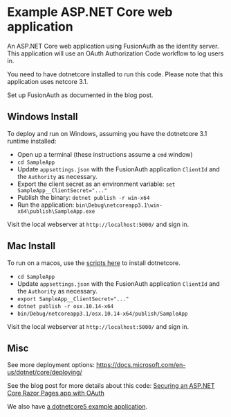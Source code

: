 # Example ASP.NET Core web application
An ASP.NET Core web application using FusionAuth as the identity server.
This application will use an OAuth Authorization Code workflow to log users in. 

You need to have dotnetcore installed to run this code. Please note that this application uses netcore 3.1.

Set up FusionAuth as documented in the blog post. 

## Windows Install
To deploy and run on Windows, assuming you have the dotnetcore 3.1 runtime installed:

* Open up a terminal (these instructions assume a `cmd` window)
* `cd SampleApp`
* Update `appsettings.json` with the FusionAuth application `ClientId` and the `Authority` as necessary.
* Export the client secret as an environment variable: `set SampleApp__ClientSecret="..."`
* Publish the binary: `dotnet publish -r win-x64`
* Run the application: `bin\Debug\netcoreapp3.1\win-x64\publish\SampleApp.exe`

Visit the local webserver at `http://localhost:5000/` and sign in.

## Mac Install

To run on a macos, use the [scripts here](https://dotnet.microsoft.com/download/dotnet-core/scripts) to install dotnetcore. 

* `cd SampleApp`
* Update `appsettings.json` with the FusionAuth application `ClientId` and the `Authority` as necessary.
* `export SampleApp__ClientSecret="..."`
* `dotnet publish -r osx.10.14-x64`
* `bin/Debug/netcoreapp3.1/osx.10.14-x64/publish/SampleApp`

Visit the local webserver at `http://localhost:5000/` and sign in.

## Misc

See more deployment options: https://docs.microsoft.com/en-us/dotnet/core/deploying/

See the blog post for more details about this code: [Securing an ASP.NET Core Razor Pages app with OAuth](https://fusionauth.io/blog/2020/05/06/securing-asp-netcore-razor-pages-app-with-oauth)

We also have [a dotnetcore5 example application](https://github.com/FusionAuth/fusionauth-example-asp-netcore5).
